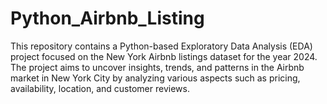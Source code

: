 # Python_Airbnb_Listing
This repository contains a Python-based Exploratory Data Analysis (EDA) project focused on the New York Airbnb listings dataset for the year 2024. The project aims to uncover insights, trends, and patterns in the Airbnb market in New York City by analyzing various aspects such as pricing, availability, location, and customer reviews.
